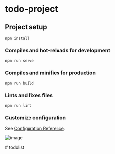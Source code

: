 # todo-project

## Project setup
```
npm install
```

### Compiles and hot-reloads for development
```
npm run serve
```

### Compiles and minifies for production
```
npm run build
```

### Lints and fixes files
```
npm run lint
```

### Customize configuration
See [Configuration Reference](https://cli.vuejs.org/config/).

![image](https://github.com/speechless42/TodoList/assets/94534629/e1344ac0-69c6-454a-b8f4-385b37fe5f3c)

#   t o d o l i s t  
 